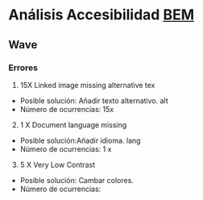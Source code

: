 # Análisis Accesibilidad [BEM](http://getbem.com/)

## Wave

### Errores

1. 15X Linked image missing alternative tex
- Posible solución: Añadir texto alternativo. alt
- Número de ocurrencias: 15x

2. 1 X Document language missing
- Posible solución:Añadir idioma. lang
- Número de ocurrencias: 1 x

3.  5 X Very Low Contrast
- Posible solución: Cambar colores.
- Número de ocurrencias: 
